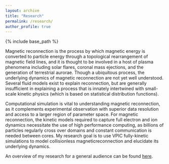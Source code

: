 ```yaml
---
layout: archive
title: "Research"
permalink: /research/
author_profile: true
---
```


{% include base_path %}

Magnetic reconnection is the process by which magnetic energy is converted to particle energy through a topological rearrangement of magnetic field lines, and it is thought to be involved in a host of plasma phenomena including solar flares, coronal mass ejections, and the generation of terrestrial aurorae. Though a ubiquitous process, the underlying dynamics of magnetic reconnection are not yet well understood. Several fluid models exist to explain reconnection, but are generally insufficient in explaining a process that is innately intertwined with small-scale kinetic physics (which is based on statistical distribution functions).

Computational simulation is vital to understanding magnetic reconnection, as it complements experimental observation with superior data resolution and access to a larger region of parameter space. For magnetic reconnection, the kinetic models required to capture full electron and ion dynamics necessitate the use of high performance computing, as billions of particles regularly cross over domains and constant communication is needed between cores. My research goal is to use VPIC fully-kinetic simulations to model collisionless magneticreconnection and elucidate its underlying dynamics.

An overview of my research for a general audience can be found <a href="https://krellinst.org/csgf/fellows/fellow-reflections/blake-wetherton">here</a>.

[//]: # (<figure>)
[//]: # (    <img src="/images/magnetosphere-diagram.png")
[//]: # (         alt="Magnetosphere">)
[//]: # (    <figcaption>Image Credit: NASA</figcaption>)
[//]: # (</figure>)
